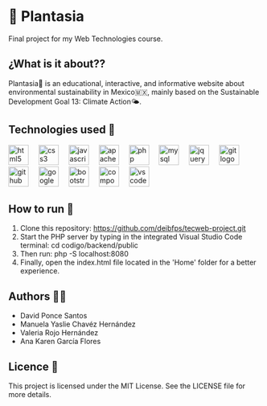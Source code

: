# 🌱 Plantasia
Final project for my Web Technologies course.

## ¿What is it about??
Plantasia🌱 is an educational, interactive, and informative website about environmental sustainability in Mexico🇲🇽, mainly based on the Sustainable Development Goal 13: Climate Action🌤️.

## Technologies used 🫟

<div align="left"> <img src="https://cdn.jsdelivr.net/gh/devicons/devicon/icons/html5/html5-original.svg" height="40" alt="html5 logo" /> <img width="12" /> <img src="https://cdn.jsdelivr.net/gh/devicons/devicon/icons/css3/css3-original.svg" height="40" alt="css3 logo" /> <img width="12" /> <img src="https://cdn.jsdelivr.net/gh/devicons/devicon/icons/javascript/javascript-original.svg" height="40" alt="javascript logo" /> <img width="12" /> <img src="https://cdn.jsdelivr.net/gh/devicons/devicon/icons/apache/apache-original.svg" height="40" alt="apache logo" /> <img width="12" /> <img src="https://cdn.jsdelivr.net/gh/devicons/devicon/icons/php/php-original.svg" height="40" alt="php logo" /> <img width="12" /> <img src="https://cdn.jsdelivr.net/gh/devicons/devicon/icons/mysql/mysql-original.svg" height="40" alt="mysql logo" /> <img width="12" /> <img src="https://cdn.jsdelivr.net/gh/devicons/devicon/icons/jquery/jquery-original.svg" height="40" alt="jquery logo" /> <img width="12" /> <img src="https://cdn.jsdelivr.net/gh/devicons/devicon/icons/git/git-original.svg" height="40" alt="git logo" /> <img width="12" /> <img src="https://skillicons.dev/icons?i=github" height="40" alt="github logo" /> <img width="12" /> <img src="https://cdn.jsdelivr.net/gh/devicons/devicon/icons/google/google-original.svg" height="40" alt="google logo" /> <img width="12" /> <img src="https://cdn.jsdelivr.net/gh/devicons/devicon/icons/bootstrap/bootstrap-original.svg" height="40" alt="bootstrap logo" /> <img width="12" /> <img src="https://cdn.jsdelivr.net/gh/devicons/devicon/icons/composer/composer-original.svg" height="40" alt="composer logo" /> <img width="12" /> <img src="https://cdn.jsdelivr.net/gh/devicons/devicon/icons/vscode/vscode-original.svg" height="40" alt="vscode logo" /> </div>

## How to run 🚀

1. Clone this repository: https://github.com/deibfps/tecweb-project.git
2. Start the PHP server by typing in the integrated Visual Studio Code terminal: cd codigo/backend/public
3. Then run: php -S localhost:8080
4. Finally, open the index.html file located in the 'Home' folder for a better experience.
   
## Authors 🧑‍🎨

- David Ponce Santos
- Manuela Yaslie Chavéz Hernández
- Valeria Rojo Hernández
- Ana Karen García Flores

## Licence 📄

This project is licensed under the MIT License. See the LICENSE
 file for more details.
